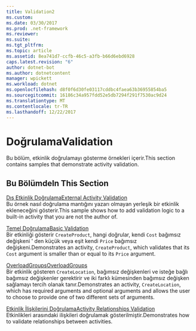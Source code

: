 ```yaml
---
title: Validation2
ms.custom: 
ms.date: 03/30/2017
ms.prod: .net-framework
ms.reviewer: 
ms.suite: 
ms.tgt_pltfrm: 
ms.topic: article
ms.assetid: 8ea741d7-ccfb-46c5-a3fb-b66d6ebd6928
caps.latest.revision: "6"
author: dotnet-bot
ms.author: dotnetcontent
manager: wpickett
ms.workload: dotnet
ms.openlocfilehash: d8f0f6d30fe03117cddbc4faea63b36955854ba5
ms.sourcegitcommit: 16186c34a957fdd52e5db7294f291f7530ac9d24
ms.translationtype: MT
ms.contentlocale: tr-TR
ms.lasthandoff: 12/22/2017
---
```

# <a name="validation"></a><span data-ttu-id="21fec-102">Doğrulama</span><span class="sxs-lookup"><span data-stu-id="21fec-102">Validation</span></span>
<span data-ttu-id="21fec-103">Bu bölüm, etkinlik doğrulamayı gösterme örnekleri içerir.</span><span class="sxs-lookup"><span data-stu-id="21fec-103">This section contains samples that demonstrate activity validation.</span></span>  
  
## <a name="in-this-section"></a><span data-ttu-id="21fec-104">Bu Bölümde</span><span class="sxs-lookup"><span data-stu-id="21fec-104">In This Section</span></span>  
 [<span data-ttu-id="21fec-105">Dış Etkinlik Doğrulama</span><span class="sxs-lookup"><span data-stu-id="21fec-105">External Activity Validation</span></span>](../../../../docs/framework/windows-workflow-foundation/samples/external-activity-validation.md)  
 <span data-ttu-id="21fec-106">Bu örnek nasıl doğrulama mantığını yazarı olmayan yerleşik bir etkinlik ekleneceğini gösterir.</span><span class="sxs-lookup"><span data-stu-id="21fec-106">This sample shows how to add validation logic to a built-in activity that you are not the author of.</span></span>  
  
 [<span data-ttu-id="21fec-107">Temel Doğrulama</span><span class="sxs-lookup"><span data-stu-id="21fec-107">Basic Validation</span></span>](../../../../docs/framework/windows-workflow-foundation/samples/basic-validation.md)  
 <span data-ttu-id="21fec-108">Bir etkinliği gösterir `CreateProduct`, hangi doğrular, kendi `Cost` bağımsız değişkeni ' den küçük veya eşit kendi `Price` bağımsız değişkeni.</span><span class="sxs-lookup"><span data-stu-id="21fec-108">Demonstrates an activity, `CreateProduct`, which validates that its `Cost` argument is smaller than or equal to its `Price` argument.</span></span>  
  
 [<span data-ttu-id="21fec-109">OverloadGroups</span><span class="sxs-lookup"><span data-stu-id="21fec-109">OverloadGroups</span></span>](../../../../docs/framework/windows-workflow-foundation/samples/overloadgroups.md)  
 <span data-ttu-id="21fec-110">Bir etkinlik gösteren `CreateLocation`, bağımsız değişkenleri ve isteğe bağlı bağımsız değişkenler gerektirir ve iki farklı kümesinden bağımsız değişken sağlamayı tercih olanak tanır.</span><span class="sxs-lookup"><span data-stu-id="21fec-110">Demonstrates an activity, `CreateLocation`, which has required arguments and optional arguments and allows the user to choose to provide one of two different sets of arguments.</span></span>  
  
 [<span data-ttu-id="21fec-111">Etkinlik İlişkilerini Doğrulama</span><span class="sxs-lookup"><span data-stu-id="21fec-111">Activity Relationships Validation</span></span>](../../../../docs/framework/windows-workflow-foundation/samples/activity-relationships-validation.md)  
 <span data-ttu-id="21fec-112">Etkinlikleri arasındaki ilişkileri doğrulamak gösterilmiştir.</span><span class="sxs-lookup"><span data-stu-id="21fec-112">Demonstrates how to validate relationships between activities.</span></span>
